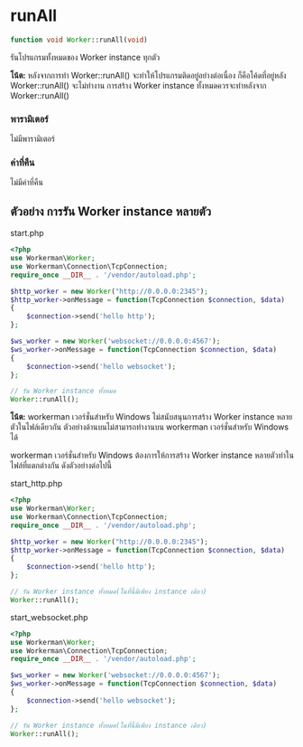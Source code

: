 # runAll
```php
function void Worker::runAll(void)
```
รันโปรแกรมทั้งหมดของ Worker instance ทุกตัว

**โน้ต:** 
หลังจากการทำ Worker::runAll() จะทำให้โปรแกรมติดอยู่อย่างต่อเนื่อง ก็คือโค้ดที่อยู่หลัง Worker::runAll() จะไม่ทำงาน การสร้าง Worker instance ทั้งหมดควรจะทำหลังจาก Worker::runAll()

### พารามิเตอร์
ไม่มีพารามิเตอร์

### ค่าที่คืน
ไม่มีค่าที่คืน

## ตัวอย่าง การรัน Worker instance หลายตัว

start.php

```php
<?php
use Workerman\Worker;
use Workerman\Connection\TcpConnection;
require_once __DIR__ . '/vendor/autoload.php';

$http_worker = new Worker("http://0.0.0.0:2345");
$http_worker->onMessage = function(TcpConnection $connection, $data)
{
    $connection->send('hello http');
};

$ws_worker = new Worker('websocket://0.0.0.0:4567');
$ws_worker->onMessage = function(TcpConnection $connection, $data)
{
    $connection->send('hello websocket');
};

// รัน Worker instance ทั้งหมด
Worker::runAll();
```


**โน้ต:** 
workerman เวอร์ชั่นสำหรับ Windows ไม่สนับสนุนการสร้าง Worker instance หลายตัวในไฟล์เดียวกัน
ตัวอย่างด้านบนไม่สามารถทำงานบน workerman เวอร์ชั่นสำหรับ Windows ได้

workerman เวอร์ชั่นสำหรับ Windows ต้องการให้การสร้าง Worker instance หลายตัวทำในไฟล์ที่แตกต่างกัน ดังตัวอย่างต่อไปนี้

start_http.php
```php
<?php
use Workerman\Worker;
use Workerman\Connection\TcpConnection;
require_once __DIR__ . '/vendor/autoload.php';

$http_worker = new Worker("http://0.0.0.0:2345");
$http_worker->onMessage = function(TcpConnection $connection, $data)
{
    $connection->send('hello http');
};

// รัน Worker instance ทั้งหมด(ในที่นี้มีเพียง instance เดียว)
Worker::runAll();
```


start_websocket.php
```php
<?php
use Workerman\Worker;
use Workerman\Connection\TcpConnection;
require_once __DIR__ . '/vendor/autoload.php';

$ws_worker = new Worker('websocket://0.0.0.0:4567');
$ws_worker->onMessage = function(TcpConnection $connection, $data)
{
    $connection->send('hello websocket');
};

// รัน Worker instance ทั้งหมด(ในที่นี้มีเพียง instance เดียว)
Worker::runAll();
```
